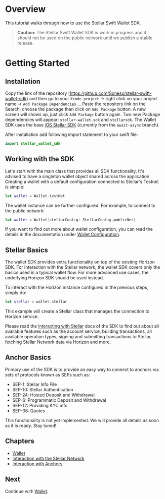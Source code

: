 # Overview

This tutorial walks through how to use the Stellar Swift Wallet SDK. 

> **Caution:**
The Stellar Swift Wallet SDK is work in progress and it should not be used on the public network until we publish a stable release.

# Getting Started

## Installation

Copy the link of the repository (https://github.com/Soneso/stellar-swift-wallet-sdk) and then go to your `Xcode project` -> right click on your project name -> `Add Package Dependencies` … Paste the repository link on the Search, choose the package than click on `Add Package` button. A new screen will shows up, just click `Add Package` button again. Two new Package dependencies will appear: `stellar-wallet-sdk` and `stellarsdk`. The Wallet SDK uses the base [iOS Stellar SDK](https://github.com/Soneso/stellar-ios-mac-sdk) (currently from the `await-async` branch).


After installation add following import statement to your swift file:

```swift
import stellar_wallet_sdk
```

## Working with the SDK

Let's start with the main class that provides all SDK functionality. It's advised to have a singleton wallet object shared across the application. Creating a wallet with a default configuration connected to Stellar's Testnet is simple:

```swift
let wallet = Wallet.testNet
```

The wallet instance can be further configured. For example, to connect to the public network:

```swift
let wallet = Wallet(stellarConfig: StellarConfig.publicNet)
```

If you want to find out more about wallet configuration, you can read the details in the documentation under [Wallet Configuration](./docs/wallet.md).

## Stellar Basics

The wallet SDK provides extra functionality on top of the existing Horizon SDK. For interaction with the Stellar network, the wallet SDK covers only the basics used in a typical wallet flow. For more advanced use cases, the underlying Horizon SDK should be used instead.

To interact with the Horizon instance configured in the previous steps, simply do:

```swift
let stellar = wallet.stellar
```

This example will create a Stellar class that manages the connection to Horizon service.

Please read the [Interacting with Stellar](stellar.md) docs of the SDK to find out about all available features such as the account service, building transactions, all available operation types, signing and submitting transactions to Stellar, fetching Stellar Network data via Horizon and more.

## Anchor Basics

Primary use of the SDK is to provide an easy way to connect to anchors via sets of protocols known as SEPs such as:

- SEP-1: Stellar Info File
- SEP-10: Stellar Authentication
- SEP-24: Hosted Deposit and Withdrawal
- SEP-6: Programmatic Deposit and Withdrawal
- SEP-12: Providing KYC info
- SEP-38: Quotes

This functionality is not yet implemented. We will provide all details as soon as it is ready. Stay tuned!

## Chapters

- [Wallet](wallet.md)
- [Interaction with the Stellar Network](stellar.md)
- [Interaction with Anchors](anchors.md)

## Next

Continue with [Wallet](https://github.com/Soneso/stellar-swift-wallet-sdk/blob/main/docs/wallet.md).
